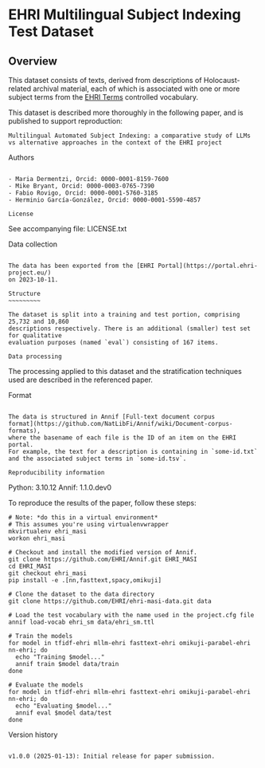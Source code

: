 EHRI Multilingual Subject Indexing Test Dataset
===============================================

Overview
--------

This dataset consists of texts, derived from descriptions of Holocaust-related archival material, each of which is
associated with one or more subject terms from the [EHRI Terms](https://portal.ehri-project.eu/vocabularies/ehri_terms) 
controlled vocabulary. 

This dataset is described more thoroughly in the following paper, and is published to support reproduction:

    Multilingual Automated Subject Indexing: a comparative study of LLMs vs alternative approaches in the context of the EHRI project

Authors
~~~~~~~

- Maria Dermentzi, Orcid: 0000-0001-8159-7600
- Mike Bryant, Orcid: 0000-0003-0765-7390
- Fabio Rovigo, Orcid: 0000-0001-5760-3185
- Herminio García-González, Orcid: 0000-0001-5590-4857

License
~~~~~~~

See accompanying file: LICENSE.txt

Data collection
~~~~~~~~~~~~~~~

The data has been exported from the [EHRI Portal](https://portal.ehri-project.eu/)
on 2023-10-11.

Structure
~~~~~~~~~

The dataset is split into a training and test portion, comprising 25,732 and 10,860
descriptions respectively. There is an additional (smaller) test set for qualitative
evaluation purposes (named `eval`) consisting of 167 items.

Data processing
~~~~~~~~~~~~~~~

The processing applied to this dataset and the stratification techniques used are
described in the referenced paper.

Format
~~~~~~

The data is structured in Annif [Full-text document corpus
format](https://github.com/NatLibFi/Annif/wiki/Document-corpus-formats), 
where the basename of each file is the ID of an item on the EHRI portal. 
For example, the text for a description is containing in `some-id.txt` 
and the associated subject terms in `some-id.tsv`.

Reproducibility information
~~~~~~~~~~~~~~~~~~~~~~~~~~~

Python:
  3.10.12
Annif:
  1.1.0.dev0

To reproduce the results of the paper, follow these steps:

    # Note: *do this in a virtual environment*
    # This assumes you're using virtualenvwrapper
    mkvirtualenv ehri_masi
    workon ehri_masi

    # Checkout and install the modified version of Annif.
    git clone https://github.com/EHRI/Annif.git EHRI_MASI
    cd EHRI_MASI
    git checkout ehri_masi
    pip install -e .[nn,fasttext,spacy,omikuji]

    # Clone the dataset to the data directory
    git clone https://github.com/EHRI/ehri-masi-data.git data

    # Load the test vocabulary with the name used in the project.cfg file
    annif load-vocab ehri_sm data/ehri_sm.ttl

    # Train the models
    for model in tfidf-ehri mllm-ehri fasttext-ehri omikuji-parabel-ehri nn-ehri; do
      echo "Training $model..."
      annif train $model data/train
    done

    # Evaluate the models
    for model in tfidf-ehri mllm-ehri fasttext-ehri omikuji-parabel-ehri nn-ehri; do
      echo "Evaluating $model..."
      annif eval $model data/test
    done

Version history
~~~~~~~~~~~~~~~

v1.0.0 (2025-01-13): Initial release for paper submission.
